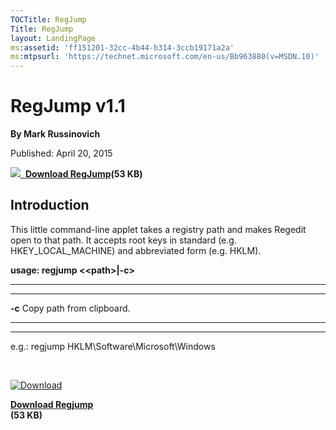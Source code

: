 ```yaml
--- 
TOCTitle: RegJump
Title: RegJump
layout: LandingPage
ms:assetid: 'ff151201-32cc-4b44-b314-3ccb19171a2a'
ms:mtpsurl: 'https://technet.microsoft.com/en-us/Bb963880(v=MSDN.10)'
---
```


RegJump v1.1
============

**By Mark Russinovich**

Published: April 20, 2015

[![](/media/landing/sysinternals/download_sm.png)
 **Download
RegJump**](https://download.sysinternals.com/files/regjump.zip)**(53
KB)**


## Introduction

This little command-line applet takes a registry path and makes Regedit
open to that path. It accepts root keys in standard (e.g.
HKEY\_LOCAL\_MACHINE) and abbreviated form (e.g. HKLM).

**usage: regjump &lt;&lt;path&gt;|-c&gt;**

 
-------- 
---------------------------
  **-c**   Copy path from clipboard.
 
-------- 
---------------------------

e.g.: regjump HKLM\\Software\\Microsoft\\Windows

 

[![Download](/media/landing/sysinternals/download_sm.png "Download")
](https://download.sysinternals.com/files/regjump.zip)

[**Download Regjump**  
](https://download.sysinternals.com/files/regjump.zip)**(53 KB)**

 